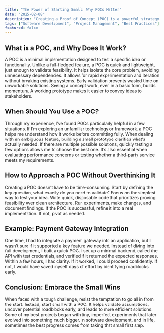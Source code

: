 ```yaml
---
title: "The Power of Starting Small: Why POCs Matter"
date: "2025-02-08"
description: "Creating a Proof of Concept (POC) is a powerful strategy for tackling complex software challenges. By testing ideas with minimal implementation, developers can validate feasibility, uncover roadblocks early, and improve efficiency. This article explores the benefits, use cases, and steps for building effective POCs."
tags: ["Software Development", "Project Management", "Best Practices"]
featured: false
---
```


## What is a POC, and Why Does It Work?

A POC is a minimal implementation designed to test a specific idea or functionality. Unlike a full-fledged feature, a POC is quick and lightweight, just enough to validate feasibility. It helps isolate the core problem, avoiding unnecessary dependencies. It allows for rapid experimentation and iteration without breaking existing systems. Early validation prevents wasted time on unworkable solutions. Seeing a concept work, even in a basic form, builds momentum. A working prototype makes it easier to convey ideas to stakeholders.

## When Should You Use a POC?

Through my experience, I’ve found POCs particularly helpful in a few situations. If I’m exploring an unfamiliar technology or framework, a POC helps me understand how it works before committing fully. When dealing with an ambiguous feature, building a small prototype clarifies what’s actually needed. If there are multiple possible solutions, quickly testing a few options allows me to choose the best one. It’s also essential when evaluating performance concerns or testing whether a third-party service meets my requirements.

## How to Approach a POC Without Overthinking It

Creating a POC doesn’t have to be time-consuming. Start by defining the key question, what exactly do you need to validate? Focus on the simplest way to test your idea. Write quick, disposable code that prioritizes proving feasibility over clean architecture. Run experiments, make changes, and document findings. If the POC is successful, refine it into a real implementation. If not, pivot as needed.

## Example: Payment Gateway Integration

One time, I had to integrate a payment gateway into an application, but I wasn’t sure if it supported a key feature we needed. Instead of diving into full development, I built a quick POC. I set up a minimal backend, called the API with test credentials, and verified if it returned the expected responses. Within a few hours, I had clarity. If it worked, I could proceed confidently. If not, I would have saved myself days of effort by identifying roadblocks early.

## Conclusion: Embrace the Small Wins

When faced with a tough challenge, resist the temptation to go all in from the start. Instead, start small with a POC. It helps validate assumptions, uncover potential roadblocks early, and leads to more efficient solutions. Some of my best projects began with tiny, imperfect experiments that later evolved into something much bigger. In software development, and in life, sometimes the best progress comes from taking that small first step.
